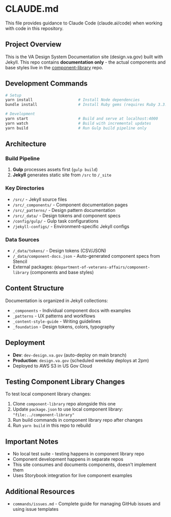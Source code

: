 # CLAUDE.md

This file provides guidance to Claude Code (claude.ai/code) when working with code in this repository.

## Project Overview

This is the VA Design System Documentation site (design.va.gov) built with Jekyll. This repo contains **documentation only** - the actual components and base styles live in the [component-library](https://github.com/department-of-veterans-affairs/component-library) repo.

## Development Commands

```bash
# Setup
yarn install                    # Install Node dependencies
bundle install                  # Install Ruby gems (requires Ruby 3.3.8)

# Development
yarn start                      # Build and serve at localhost:4000
yarn watch                      # Build with incremental updates
yarn build                      # Run Gulp build pipeline only
```

## Architecture

### Build Pipeline
1. **Gulp** processes assets first (`gulp build`)
2. **Jekyll** generates static site from `/src` to `/_site`

### Key Directories
- `/src/` - Jekyll source files
- `/src/_components/` - Component documentation pages
- `/src/_patterns/` - Design pattern documentation  
- `/src/_data/` - Design tokens and component specs
- `/config/gulp/` - Gulp task configurations
- `/jekyll-configs/` - Environment-specific Jekyll configs

### Data Sources
- `/_data/tokens/` - Design tokens (CSV/JSON)
- `/_data/component-docs.json` - Auto-generated component specs from Stencil
- External packages: `@department-of-veterans-affairs/component-library` (components and base styles)

## Content Structure

Documentation is organized in Jekyll collections:
- `_components` - Individual component docs with examples
- `_patterns` - UX patterns and workflows
- `_content-style-guide` - Writing guidelines
- `_foundation` - Design tokens, colors, typography

## Deployment

- **Dev**: `dev-design.va.gov` (auto-deploy on main branch)
- **Production**: `design.va.gov` (scheduled weekday deploys at 2pm)
- Deployed to AWS S3 in US Gov Cloud

## Testing Component Library Changes

To test local component library changes:
1. Clone `component-library` repo alongside this one
2. Update `package.json` to use local component library: `"file:../component-library"`
3. Run build commands in component library repo after changes
4. Run `yarn build` in this repo to rebuild

## Important Notes

- No local test suite - testing happens in component library repo
- Component development happens in separate repos
- This site consumes and documents components, doesn't implement them
- Uses Storybook integration for live component examples

## Additional Resources

- `commands/issues.md` - Complete guide for managing GitHub issues and using issue templates